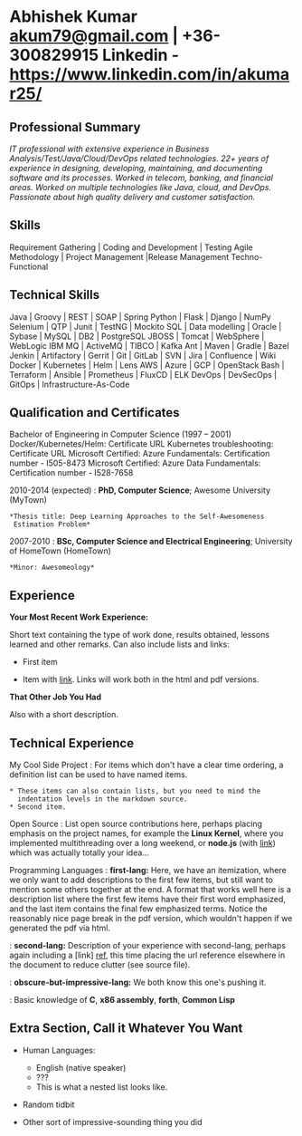 Abhishek Kumar
akum79@gmail.com | +36-300829915
Linkedin - https://www.linkedin.com/in/akumar25/
============


Professional Summary 
---------

*IT professional with extensive experience in Business Analysis/Test/Java/Cloud/DevOps related technologies.*
*22+ years of experience in designing, developing, maintaining, and documenting software and its processes.*
*Worked in telecom, banking, and financial areas.*
*Worked on multiple technologies like Java, cloud, and DevOps.*
*Passionate about high quality delivery and customer satisfaction.*

Skills 
---------
Requirement Gathering | Coding and Development | Testing
Agile Methodology | Project Management |Release Management
Techno-Functional

Technical Skills 
---------
Java | Groovy | REST | SOAP | Spring
Python | Flask | Django | NumPy
Selenium | QTP | Junit | TestNG | Mockito
SQL | Data modelling | Oracle | Sybase | MySQL | DB2 | PostgreSQL
JBOSS | Tomcat | WebSphere | WebLogic
IBM MQ | ActiveMQ | TIBCO | Kafka
Ant | Maven | Gradle | Bazel
Jenkin | Artifactory | Gerrit | Git | GitLab | SVN | Jira | Confluence | Wiki
Docker | Kubernetes | Helm | Lens 
AWS | Azure | GCP | OpenStack
Bash | Terraform | Ansible | Prometheus | FluxCD | ELK
DevOps | DevSecOps | GitOps | Infrastructure-As-Code

Qualification and Certificates 
---------
Bachelor of Engineering in Computer Science (1997 – 2001)
Docker/Kubernetes/Helm: Certificate URL
Kubernetes troubleshooting: Certificate URL
Microsoft Certified: Azure Fundamentals: Certification number - I505-8473
Microsoft Certified: Azure Data Fundamentals: Certification number - I528-7658



2010-2014 (expected)
:   **PhD, Computer Science**; Awesome University (MyTown)

    *Thesis title: Deep Learning Approaches to the Self-Awesomeness
     Estimation Problem*

2007-2010
:   **BSc, Computer Science and Electrical Engineering**; University of
    HomeTown (HomeTown)

    *Minor: Awesomeology*

Experience
----------

**Your Most Recent Work Experience:**

Short text containing the type of work done, results obtained,
lessons learned and other remarks. Can also include lists and
links:

* First item

* Item with [link](http://www.example.com). Links will work both in
  the html and pdf versions.

**That Other Job You Had**

Also with a short description.

Technical Experience
--------------------

My Cool Side Project
:   For items which don't have a clear time ordering, a definition
    list can be used to have named items.

    * These items can also contain lists, but you need to mind the
      indentation levels in the markdown source.
    * Second item.

Open Source
:   List open source contributions here, perhaps placing emphasis on
    the project names, for example the **Linux Kernel**, where you
    implemented multithreading over a long weekend, or **node.js**
    (with [link](http://nodejs.org)) which was actually totally
    your idea...

Programming Languages
:   **first-lang:** Here, we have an itemization, where we only want
    to add descriptions to the first few items, but still want to
    mention some others together at the end. A format that works well
    here is a description list where the first few items have their
    first word emphasized, and the last item contains the final few
    emphasized terms. Notice the reasonably nice page break in the pdf
    version, which wouldn't happen if we generated the pdf via html.

:   **second-lang:** Description of your experience with second-lang,
    perhaps again including a [link] [ref], this time placing the url
    reference elsewhere in the document to reduce clutter (see source
    file). 

:   **obscure-but-impressive-lang:** We both know this one's pushing
    it.

:   Basic knowledge of **C**, **x86 assembly**, **forth**, **Common Lisp**

[ref]: https://github.com/githubuser/superlongprojectname

Extra Section, Call it Whatever You Want
----------------------------------------

* Human Languages:

     * English (native speaker)
     * ???
     * This is what a nested list looks like.

* Random tidbit

* Other sort of impressive-sounding thing you did
